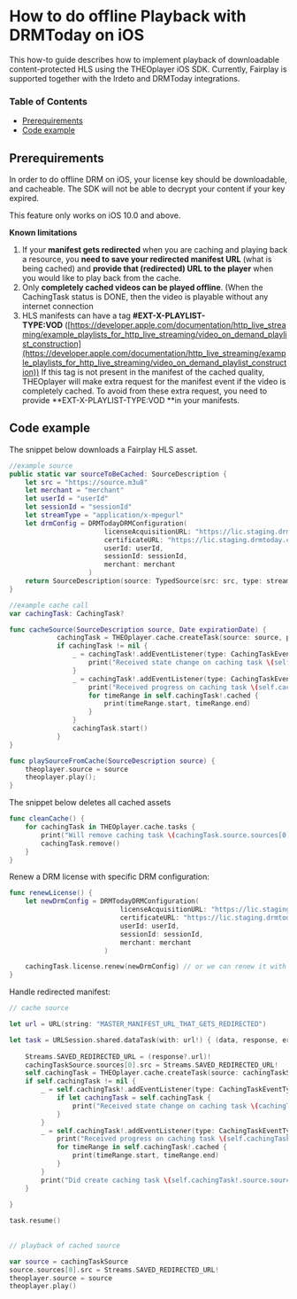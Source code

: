 # How to do offline Playback with DRMToday on iOS

This how-to guide describes how to implement playback of downloadable content-protected HLS using the THEOplayer iOS SDK. Currently, Fairplay is supported together with the Irdeto and DRMToday integrations. 

### Table of Contents
- [Prerequirements](#prerequirements)
- [Code example](#code-example)


## Prerequirements

In order to do offline DRM on iOS, your license key should be downloadable, and cacheable. The SDK will not be able to decrypt your content if your key expired.

This feature only works on iOS 10.0 and above.

**Known limitations**

1. If your **manifest gets redirected** when you are caching and playing back a resource, you **need to save your redirected manifest URL** (what is being cached) and **provide that (redirected) URL to the player** when you would like to play back from the cache.
2. Only **completely cached videos can be played offline**. (When the CachingTask status is DONE, then the video is playable without any internet connection
3. HLS manifests can have a tag **#EXT-X-PLAYLIST-TYPE:VOD** ([https://developer.apple.com/documentation/http_live_streaming/example_playlists_for_http_live_streaming/video_on_demand_playlist_construction](https://developer.apple.com/documentation/http_live_streaming/example_playlists_for_http_live_streaming/video_on_demand_playlist_construction))
If this tag is not present in the manifest of the cached quality, THEOplayer will make extra request for the manifest event if the video is completely cached. To avoid from these extra request, you need to provide **EXT-X-PLAYLIST-TYPE:VOD **in your manifests.

## Code example

The snippet below downloads a Fairplay HLS asset.

```swift
//example source
public static var sourceToBeCached: SourceDescription {
    let src = "https://source.m3u8"
    let merchant = "merchant"
    let userId = "userId"
    let sessionId = "sessionId"
    let streamType = "application/x-mpegurl"
    let drmConfig = DRMTodayDRMConfiguration(
                        licenseAcquisitionURL: "https://lic.staging.drmtoday.com/license-server-fairplay/", 
                        certificateURL: "https://lic.staging.drmtoday.com/license-server-fairplay/cert/", 
                        userId: userId, 
                        sessionId: sessionId, 
                        merchant: merchant
                    )
    return SourceDescription(source: TypedSource(src: src, type: streamType, drm: drmConfig))
}  

//example cache call
var cachingTask: CachingTask?

func cacheSource(SourceDescription source, Date expirationDate) {
            cachingTask = THEOplayer.cache.createTask(source: source, parameters: CachingParameters(expirationDate: expirationDate))
            if cachingTask != nil {
                _ = cachingTask!.addEventListener(type: CachingTaskEventTypes.STATE_CHANGE) { event in
                    print("Received state change on caching task \(self.cachingTask!.source.sources[0].src) Status: \(self.cachingTask!.status)")
                }
                _ = cachingTask!.addEventListener(type: CachingTaskEventTypes.PROGRESS) { event in
                    print("Received progress on caching task \(self.cachingTask!.source.sources[0].src) Cached: ")
                    for timeRange in self.cachingTask!.cached {
                        print(timeRange.start, timeRange.end)
                    }
                }
                cachingTask.start()
            } 
}

func playSourceFromCache(SourceDescription source) {
    theoplayer.source = source
    theoplayer.play();
}
```

The snippet below deletes all cached assets

```swift
func cleanCache() {
    for cachingTask in THEOplayer.cache.tasks {
        print("Will remove caching task \(cachingTask.source.sources[0].src)")
        cachingTask.remove()
    }
}
```

Renew a DRM license with specific DRM configuration:

```swift
func renewLicense() {
    let newDrmConfig = DRMTodayDRMConfiguration(
                            licenseAcquisitionURL: "https://lic.staging.drmtoday.com/license-server-fairplay/", 
                            certificateURL: "https://lic.staging.drmtoday.com/license-server-fairplay/cert/", 
                            userId: userId, 
                            sessionId: sessionId, 
                            merchant: merchant
                        )

    cachingTask.license.renew(newDrmConfig) // or we can renew it with the old drmConfig too: cachingTask.license.renew()
}
```

Handle redirected manifest:

```swift
// cache source

let url = URL(string: "MASTER_MANIFEST_URL_THAT_GETS_REDIRECTED")

let task = URLSession.shared.dataTask(with: url!) { (data, response, error) in
    
    Streams.SAVED_REDIRECTED_URL = (response?.url)!
    cachingTaskSource.sources[0].src = Streams.SAVED_REDIRECTED_URL!
    self.cachingTask = THEOplayer.cache.createTask(source: cachingTaskSource, parameters: CachingParameters(expirationDate: Date.distantFuture, bandwidth: cachingTaskBandwidth))
    if self.cachingTask != nil {
        _ = self.cachingTask!.addEventListener(type: CachingTaskEventTypes.STATE_CHANGE) { event in
            if let cachingTask = self.cachingTask {
                print("Received state change on caching task \(cachingTask.source.sources[0].src) Status: \(cachingTask.status)")
            }
        }
        _ = self.cachingTask!.addEventListener(type: CachingTaskEventTypes.PROGRESS) { event in
            print("Received progress on caching task \(self.cachingTask!.source.sources[0].src) Cached: ")
            for timeRange in self.cachingTask!.cached {
                print(timeRange.start, timeRange.end)
            }
        }
        print("Did create caching task \(self.cachingTask!.source.sources[0].src)")
    }
    
}

task.resume()
    
 
// playback of cached source

var source = cachingTaskSource
source.sources[0].src = Streams.SAVED_REDIRECTED_URL!
theoplayer.source = source
theoplayer.play()

```